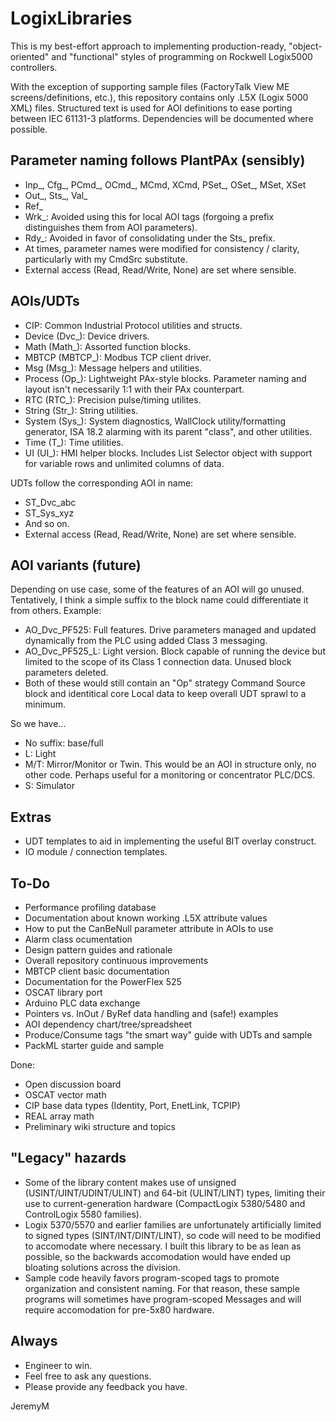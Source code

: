 # LogixLibraries

This is my best-effort approach to implementing production-ready, "object-oriented" and "functional" styles of programming on Rockwell Logix5000 controllers.

With the exception of supporting sample files (FactoryTalk View ME screens/definitions, etc.), this repository contains only .L5X (Logix 5000 XML) files. Structured text is used for AOI definitions to ease porting between IEC 61131-3 platforms. Dependencies will be documented where possible.

Parameter naming follows PlantPAx (sensibly)
------------
- Inp_, Cfg_, PCmd_, OCmd_, MCmd, XCmd, PSet_, OSet_, MSet, XSet
- Out_, Sts_, Val_
- Ref_
- Wrk_: Avoided using this for local AOI tags (forgoing a prefix distinguishes them from AOI parameters).
- Rdy_: Avoided in favor of consolidating under the Sts_ prefix.
- At times, parameter names were modified for consistency / clarity, particularly with my CmdSrc substitute.
- External access (Read, Read/Write, None) are set where sensible.

AOIs/UDTs
------------
- CIP: Common Industrial Protocol utilities and structs.
- Device (Dvc_): Device drivers.
- Math (Math_): Assorted function blocks.
- MBTCP (MBTCP_): Modbus TCP client driver.
- Msg (Msg_): Message helpers and utilities.
- Process (Op_): Lightweight PAx-style blocks. Parameter naming and layout isn't necessarily 1:1 with their PAx counterpart. 
- RTC (RTC_): Precision pulse/timing utilites.
- String (Str_): String utilities.
- System (Sys_): System diagnostics, WallClock utility/formatting generator, ISA 18.2 alarming with its parent "class", and other utilities.
- Time (T_): Time utilities.
- UI (UI_): HMI helper blocks. Includes List Selector object with support for variable rows and unlimited columns of data.

UDTs follow the corresponding AOI in name:
- ST_Dvc_abc
- ST_Sys_xyz
- And so on.
- External access (Read, Read/Write, None) are set where sensible.

AOI variants (future)
------------
Depending on use case, some of the features of an AOI will go unused. Tentatively, I think a simple suffix to the block name could differentiate it from others. Example:
- AO_Dvc_PF525: Full features. Drive parameters managed and updated dynamically from the PLC using added Class 3 messaging.
- AO_Dvc_PF525_L: Light version. Block capable of running the device but limited to the scope of its Class 1 connection data. Unused block parameters deleted.
- Both of these would still contain an "Op" strategy Command Source block and identitical core Local data to keep overall UDT sprawl to a minimum.

So we have...
- No suffix: base/full
- L: Light
- M/T: Mirror/Monitor or Twin. This would be an AOI in structure only, no other code. Perhaps useful for a monitoring or concentrator PLC/DCS.
- S: Simulator

Extras
------------
- UDT templates to aid in implementing the useful BIT overlay construct.
- IO module / connection templates.

To-Do
------------
- Performance profiling database
- Documentation about known working .L5X attribute values
- How to put the CanBeNull parameter attribute in AOIs to use
- Alarm class ocumentation
- Design pattern guides and rationale
- Overall repository continuous improvements
- MBTCP client basic documentation
- Documentation for the PowerFlex 525
- OSCAT library port
- Arduino PLC data exchange
- Pointers vs. InOut / ByRef data handling and (safe!) examples
- AOI dependency chart/tree/spreadsheet
- Produce/Consume tags "the smart way" guide with UDTs and sample
- PackML starter guide and sample

Done:
- Open discussion board
- OSCAT vector math
- CIP base data types (Identity, Port, EnetLink, TCPIP)
- REAL array math
- Preliminary wiki structure and topics

"Legacy" hazards
------------
- Some of the library content makes use of unsigned (USINT/UINT/UDINT/ULINT) and 64-bit (ULINT/LINT) types, limiting their use to current-generation hardware (CompactLogix 5380/5480 and ControlLogix 5580 families).
- Logix 5370/5570 and earlier families are unfortunately artificially limited to signed types (SINT/INT/DINT/LINT), so code will need to be modified to accomodate where necessary. I built this library to be as lean as possible, so the backwards accomodation would have ended up bloating solutions across the division.
- Sample code heavily favors program-scoped tags to promote organization and consistent naming. For that reason, these sample programs will sometimes have program-scoped Messages and will require accomodation for pre-5x80 hardware.

Always
------------
- Engineer to win.
- Feel free to ask any questions.
- Please provide any feedback you have.

JeremyM
